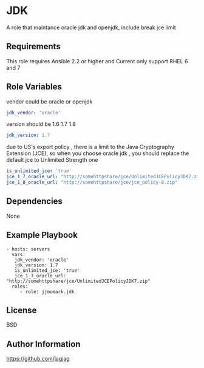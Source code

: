 JDK
=========

A role that maintance oracle jdk and openjdk, include break jce limit

Requirements
------------

This role requires Ansible 2.2 or higher  and  Current only support RHEL 6 and 7

Role Variables
--------------

 vendor could be oracle or openjdk

 ```yml 
 jdk_vendor: 'oracle'
 ```

 version should be 1.6 1.7 1.8

 ```yml
 jdk_version: 1.7
 ```

 due to US's export policy , there is a limit to the  Java Cryptography Extension (JCE),
 so when you choose oracle jdk , you should replace the default jce to Unlimited Strength one
 ```yml
 is_unlimited_jce: 'true'
 jce_1_7_oracle_url: "http://somehttpshare/jce/UnlimitedJCEPolicyJDK7.zip"
 jce_1_8_oracle_url: "http://somehttpshare/jce/jce_policy-8.zip"
 ```

Dependencies
------------
None

Example Playbook
----------------

    - hosts: servers
      vars:
       jdk_vendor: 'oracle'
       jdk_version: 1.7
       is_unlimited_jce: 'true'
       jce_1_7_oracle_url: "http://somehttpshare/jce/UnlimitedJCEPolicyJDK7.zip"
      roles:
         - role: jjmomark.jdk

License
-------

BSD

Author Information
------------------

https://github.com/jagjag

